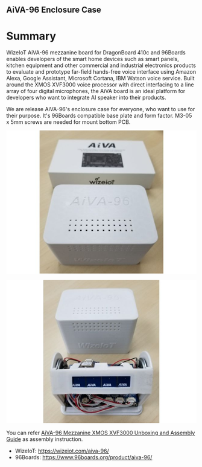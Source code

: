 ## AiVA-96 Enclosure Case

# Summary

WizeIoT AiVA-96 mezzanine board for DragonBoard 410c and 96Boards enables developers of the smart home devices such as smart panels, kitchen equipment and other commercial and industrial electronics products to evaluate and prototype far-field hands-free voice interface using Amazon Alexa, Google Assistant, Microsoft Cortana, IBM Watson voice service. Built around the XMOS XVF3000 voice processor with direct interfacing to a line array of four digital microphones, the AiVA board is an ideal platform for developers who want to integrate AI speaker into their products.

We are release AiVA-96's enclosure case for everyone, who want to use for their purpose. It's 96Boards compatible base plate and form factor. M3-05 x 5mm screws are needed for mount bottom PCB.

![](https://github.com/wizeiot/aiva-96-enclosure/blob/master/images/aiva-case-box.jpeg?raw=true)

![](https://github.com/wizeiot/aiva-96-enclosure/blob/master/images/aiva-inside-out.jpeg?raw=true)


You can refer [AiVA-96 Mezzanine XMOS XVF3000 Unboxing and Assembly Guide](https://youtu.be/s8YHpDNfv0A) as assembly instruction.

- WizeIoT: https://wizeiot.com/aiva-96/
- 96Boards: https://www.96boards.org/product/aiva-96/
